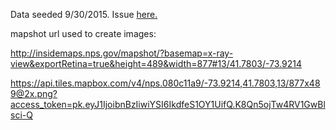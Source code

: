 Data seeded 9/30/2015. Issue [here.](https://github.com/nationalparkservice/places-data/issues/144)

mapshot url used to create images:

http://insidemaps.nps.gov/mapshot/?basemap=x-ray-view&exportRetina=true&height=489&width=877#13/41.7803/-73.9214

https://api.tiles.mapbox.com/v4/nps.080c11a9/-73.9214,41.7803,13/877x489@2x.png?access_token=pk.eyJ1IjoibnBzIiwiYSI6IkdfeS1OY1UifQ.K8Qn5ojTw4RV1GwBlsci-Q